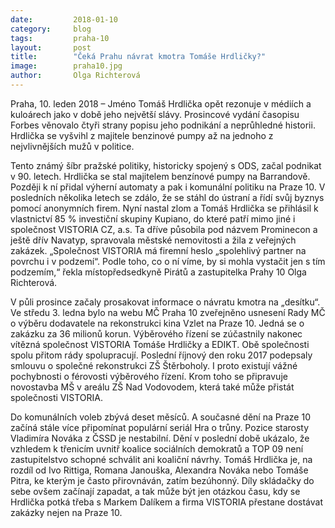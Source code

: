 ```yaml
---
date:         2018-01-10
category:     blog
tags:         praha-10
layout:       post
title:        "Čeká Prahu návrat kmotra Tomáše Hrdličky?" 
image:        praha10.jpg
author:       Olga Richterová
---
```


Praha, 10. leden 2018 – Jméno Tomáš Hrdlička opět rezonuje v médiích a kuloárech jako v době jeho největší slávy. Prosincové vydání časopisu Forbes věnovalo čtyři strany popisu jeho podnikání a neprůhledné historii. Hrdlička se vyšvihl z majitele benzinové pumpy až na jednoho z nejvlivnějších mužů v politice.

Tento známý šíbr pražské politiky, historicky spojený s ODS, začal podnikat v 90. letech. Hrdlička se stal majitelem benzínové pumpy na Barrandově. Později k ní přidal výherní automaty a pak i komunální politiku na Praze 10. V posledních několika letech se zdálo, že se stáhl do ústraní a řídí svůj byznys pomocí anonymních firem. Nyní nastal zlom a Tomáš Hrdlička se přihlásil k vlastnictví 85 % investiční skupiny Kupiano, do které patří mimo jiné i společnost VISTORIA CZ, a.s. Ta dříve působila pod názvem Prominecon a ještě dřív Navatyp, spravovala městské nemovitosti a žila z veřejných zakázek. „Společnost VISTORIA má firemní heslo „spolehlivý partner na povrchu i v podzemí“. Podle toho, co o ní víme, by si mohla vystačit jen s tím podzemím,“ řekla místopředsedkyně Pirátů a zastupitelka Prahy 10 Olga Richterová.

V půli prosince začaly prosakovat informace o návratu kmotra na „desítku“. Ve středu 3. ledna bylo na webu MČ Praha 10 zveřejněno usnesení Rady MČ o výběru dodavatele na rekonstrukci kina Vzlet na Praze 10. Jedná se o zakázku za 36 milionů korun. Výběrového řízení se zúčastnily nakonec vítězná společnost VISTORIA Tomáše Hrdličky a EDIKT. Obě společnosti spolu přitom rády spolupracují. Poslední říjnový den roku 2017 podepsaly smlouvu o společné rekonstrukci ZŠ Štěrboholy. I proto existují vážné pochybnosti o férovosti výběrového řízení. Krom toho se připravuje novostavba MŠ v areálu ZŠ Nad Vodovodem, která také může přistát společnosti VISTORIA.

Do komunálních voleb zbývá deset měsíců. A současné dění na Praze 10 začíná stále více připomínat populární seriál Hra o trůny. Pozice starosty Vladimíra Nováka z ČSSD je nestabilní. Dění v poslední době ukázalo, že vzhledem k třenicím uvnitř koalice sociálních demokratů a TOP 09 není zastupitelstvo schopné schválit ani koaliční návrhy. Tomáš Hrdlička je, na rozdíl od Ivo Rittiga, Romana Janouška, Alexandra Nováka nebo Tomáše Pitra, ke kterým je často přirovnáván, zatím bezúhonný. Díly skládačky do sebe ovšem začínají zapadat, a tak může být jen otázkou času, kdy se Hrdlička potká třeba s Markem Dalíkem a firma VISTORIA přestane dostávat zakázky nejen na Praze 10.
